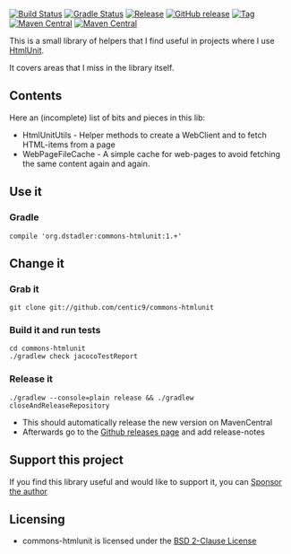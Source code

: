 [![Build Status](https://github.com/centic9/commons-htmlunit/actions/workflows/gradle-build.yml/badge.svg)](https://github.com/centic9/commons-htmlunit/actions)
[![Gradle Status](https://gradleupdate.appspot.com/centic9/commons-htmlunit/status.svg?branch=master)](https://gradleupdate.appspot.com/centic9/commons-htmlunit/status)
[![Release](https://img.shields.io/github/release/centic9/commons-htmlunit.svg)](https://github.com/centic9/commons-htmlunit/releases)
[![GitHub release](https://img.shields.io/github/release/centic9/commons-htmlunit.svg?label=changelog)](https://github.com/centic9/commons-htmlunit/releases/latest)
[![Tag](https://img.shields.io/github/tag/centic9/commons-htmlunit.svg)](https://github.com/centic9/commons-htmlunit/tags)
[![Maven Central](https://maven-badges.herokuapp.com/maven-central/org.dstadler/commons-htmlunit/badge.svg?style=flat)](https://maven-badges.herokuapp.com/maven-central/org.dstadler/commons-htmlunit) 
[![Maven Central](https://img.shields.io/maven-central/v/org.dstadler/commons-htmlunit.svg)](https://maven-badges.herokuapp.com/maven-central/org.dstadler/commons-htmlunit)

This is a small library of helpers that I find useful in projects where I use [HtmlUnit](http://htmlunit.sourceforge.net/).

It covers areas that I miss in the library itself.

## Contents

Here an (incomplete) list of bits and pieces in this lib:
* HtmlUnitUtils - Helper methods to create a WebClient and to fetch HTML-items from a page
* WebPageFileCache - A simple cache for web-pages to avoid fetching the same content again and again.

## Use it

### Gradle

    compile 'org.dstadler:commons-htmlunit:1.+'

## Change it

### Grab it

    git clone git://github.com/centic9/commons-htmlunit

### Build it and run tests

	cd commons-htmlunit
	./gradlew check jacocoTestReport

### Release it

    ./gradlew --console=plain release && ./gradlew closeAndReleaseRepository

* This should automatically release the new version on MavenCentral
* Afterwards go to the [Github releases page](https://github.com/centic9/commons-htmlunit/releases) and add release-notes

## Support this project

If you find this library useful and would like to support it, you can [Sponsor the author](https://github.com/sponsors/centic9)

## Licensing

* commons-htmlunit is licensed under the [BSD 2-Clause License]

[BSD 2-Clause License]: https://www.opensource.org/licenses/bsd-license.php
